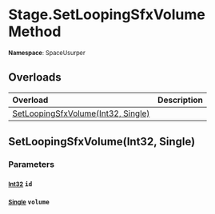# Stage.SetLoopingSfxVolume Method

<small>**Namespace**: SpaceUsurper</small>

## Overloads

<div markdown="1" class="member-table">

| Overload | Description |
| :------- | ----------- |
| [SetLoopingSfxVolume(Int32, Single)](#Int32_Single_) |  | 

</div>

## SetLoopingSfxVolume(Int32, Single)
### Parameters
#### <small>[Int32](https://docs.microsoft.com/en-us/dotnet/api/system.int32?view=netframework-4.5)</small> `id`

#### <small>[Single](https://docs.microsoft.com/en-us/dotnet/api/system.single?view=netframework-4.5)</small> `volume`

